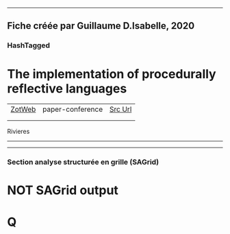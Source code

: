 
----
Fiche créée par Guillaume D.Isabelle, 2020 
---- 

### HashTagged 





# The implementation of procedurally reflective languages
|       |       |       |
|  ---  |  ---  |  ---  |
|   [ZotWeb](http://zotero.org/users/180474/items/WDNR8CQI)    | paper-conference      | [Src Url](http://doi.org/10.1145/800055.802050)      |
|       |       |       |
|       |       |       |

Rivieres






----

----



### Section analyse structurée en grille (SAGrid)


# NOT SAGrid output

# Q

